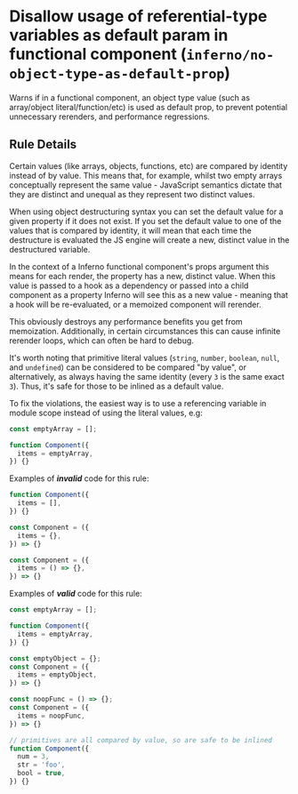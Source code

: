 # Disallow usage of referential-type variables as default param in functional component (`inferno/no-object-type-as-default-prop`)

<!-- end auto-generated rule header -->

Warns if in a functional component, an object type value (such as array/object literal/function/etc) is used as default prop, to prevent potential unnecessary rerenders, and performance regressions.

## Rule Details

Certain values (like arrays, objects, functions, etc) are compared by identity instead of by value. This means that, for example, whilst two empty arrays conceptually represent the same value - JavaScript semantics dictate that they are distinct and unequal as they represent two distinct values.

When using object destructuring syntax you can set the default value for a given property if it does not exist. If you set the default value to one of the values that is compared by identity, it will mean that each time the destructure is evaluated the JS engine will create a new, distinct value in the destructured variable.

In the context of a Inferno functional component's props argument this means for each render, the property has a new, distinct value. When this value is passed to a hook as a dependency or passed into a child component as a property Inferno will see this as a new value - meaning that a hook will be re-evaluated, or a memoized component will rerender.

This obviously destroys any performance benefits you get from memoization. Additionally, in certain circumstances this can cause infinite rerender loops, which can often be hard to debug.

It's worth noting that primitive literal values (`string`, `number`, `boolean`, `null`, and `undefined`) can be considered to be compared "by value", or alternatively, as always having the same identity (every `3` is the same exact `3`). Thus, it's safe for those to be inlined as a default value.

To fix the violations, the easiest way is to use a referencing variable in module scope instead of using the literal values, e.g:

```jsx
const emptyArray = [];

function Component({
  items = emptyArray,
}) {}
```

Examples of ***invalid*** code for this rule:

```jsx
function Component({
  items = [],
}) {}

const Component = ({
  items = {},
}) => {}

const Component = ({
  items = () => {},
}) => {}
```

Examples of ***valid*** code for this rule:

```jsx
const emptyArray = [];

function Component({
  items = emptyArray,
}) {}

const emptyObject = {};
const Component = ({
  items = emptyObject,
}) => {}

const noopFunc = () => {};
const Component = ({
  items = noopFunc,
}) => {}

// primitives are all compared by value, so are safe to be inlined
function Component({
  num = 3,
  str = 'foo',
  bool = true,
}) {}
```
